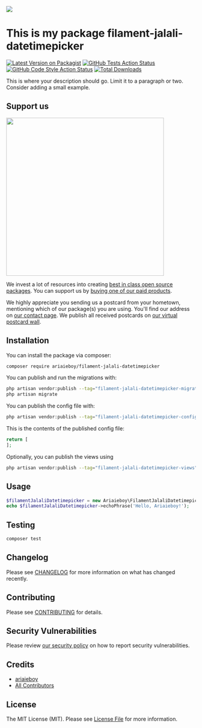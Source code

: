 
[<img src="https://github-ads.s3.eu-central-1.amazonaws.com/support-ukraine.svg?t=1" />](https://supportukrainenow.org)

# This is my package filament-jalali-datetimepicker

[![Latest Version on Packagist](https://img.shields.io/packagist/v/ariaieboy/filament-jalali-datetimepicker.svg?style=flat-square)](https://packagist.org/packages/ariaieboy/filament-jalali-datetimepicker)
[![GitHub Tests Action Status](https://img.shields.io/github/workflow/status/ariaieboy/filament-jalali-datetimepicker/run-tests?label=tests)](https://github.com/ariaieboy/filament-jalali-datetimepicker/actions?query=workflow%3Arun-tests+branch%3Amain)
[![GitHub Code Style Action Status](https://img.shields.io/github/workflow/status/ariaieboy/filament-jalali-datetimepicker/Check%20&%20fix%20styling?label=code%20style)](https://github.com/ariaieboy/filament-jalali-datetimepicker/actions?query=workflow%3A"Check+%26+fix+styling"+branch%3Amain)
[![Total Downloads](https://img.shields.io/packagist/dt/ariaieboy/filament-jalali-datetimepicker.svg?style=flat-square)](https://packagist.org/packages/ariaieboy/filament-jalali-datetimepicker)

This is where your description should go. Limit it to a paragraph or two. Consider adding a small example.

## Support us

[<img src="https://github-ads.s3.eu-central-1.amazonaws.com/filament-jalali-datetimepicker.jpg?t=1" width="419px" />](https://spatie.be/github-ad-click/filament-jalali-datetimepicker)

We invest a lot of resources into creating [best in class open source packages](https://spatie.be/open-source). You can support us by [buying one of our paid products](https://spatie.be/open-source/support-us).

We highly appreciate you sending us a postcard from your hometown, mentioning which of our package(s) you are using. You'll find our address on [our contact page](https://spatie.be/about-us). We publish all received postcards on [our virtual postcard wall](https://spatie.be/open-source/postcards).

## Installation

You can install the package via composer:

```bash
composer require ariaieboy/filament-jalali-datetimepicker
```

You can publish and run the migrations with:

```bash
php artisan vendor:publish --tag="filament-jalali-datetimepicker-migrations"
php artisan migrate
```

You can publish the config file with:

```bash
php artisan vendor:publish --tag="filament-jalali-datetimepicker-config"
```

This is the contents of the published config file:

```php
return [
];
```

Optionally, you can publish the views using

```bash
php artisan vendor:publish --tag="filament-jalali-datetimepicker-views"
```

## Usage

```php
$filamentJalaliDatetimepicker = new Ariaieboy\FilamentJalaliDatetimepicker();
echo $filamentJalaliDatetimepicker->echoPhrase('Hello, Ariaieboy!');
```

## Testing

```bash
composer test
```

## Changelog

Please see [CHANGELOG](CHANGELOG.md) for more information on what has changed recently.

## Contributing

Please see [CONTRIBUTING](https://github.com/spatie/.github/blob/main/CONTRIBUTING.md) for details.

## Security Vulnerabilities

Please review [our security policy](../../security/policy) on how to report security vulnerabilities.

## Credits

- [ariaieboy](https://github.com/ariaieboy)
- [All Contributors](../../contributors)

## License

The MIT License (MIT). Please see [License File](LICENSE.md) for more information.

